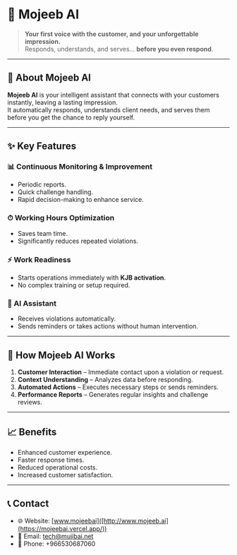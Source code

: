 # 📌 Mojeeb AI

> **Your first voice with the customer, and your unforgettable impression.**  
> Responds, understands, and serves… **before you even respond**.

---

## 🏢 About Mojeeb AI
**Mojeeb AI** is your intelligent assistant that connects with your customers instantly, leaving a lasting impression.  
It automatically responds, understands client needs, and serves them before you get the chance to reply yourself.

---

## ✨ Key Features

### 📊 Continuous Monitoring & Improvement
- Periodic reports.
- Quick challenge handling.
- Rapid decision-making to enhance service.

### ⏱ Working Hours Optimization
- Saves team time.
- Significantly reduces repeated violations.

### ⚡ Work Readiness
- Starts operations immediately with **KJB activation**.
- No complex training or setup required.

### 🤖 AI Assistant
- Receives violations automatically.
- Sends reminders or takes actions without human intervention.

---

## 🚀 How Mojeeb AI Works
1. **Customer Interaction** – Immediate contact upon a violation or request.
2. **Context Understanding** – Analyzes data before responding.
3. **Automated Actions** – Executes necessary steps or sends reminders.
4. **Performance Reports** – Generates regular insights and challenge reviews.

---

## 📈 Benefits
- Enhanced customer experience.
- Faster response times.
- Reduced operational costs.
- Increased customer satisfaction.

---

## 📞 Contact
- 🌐 Website: [www.mojeebai]([http://www.mojeeb.ai](https://mojeebai.vercel.app/))
- 📧 Email: tech@mujibai.net
- 📱 Phone: +966530687060
